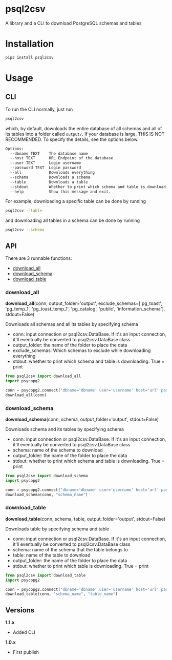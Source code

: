 # psql2csv
A library and a CLI to download PostgreSQL schemas and tables

# Installation
```bash
pip3 install psql2csv
```

# Usage

## CLI
To run the CLI normally, just run

```bash
psql2csv
```

which, by default, downloads the entire database of all schemas and all of its tables into a folder called `output/`. If your database is large, THIS IS NOT RECOMMENDED. To specify the details, see the options below.

```bash
Options:
  --dbname TEXT    The database name
  --host TEXT      URL Endpoint of the database
  --user TEXT      Login username
  --password TEXT  Login password
  --all            Downloads everything
  --schema         Downloads a schema
  --table          Downloads a table
  --stdout         Whether to print which schema and table is downloading
  --help           Show this message and exit.
```

For example, downloading a specific table can be done by running

```bash
psql2csv --table
```

and downloading all tables in a schema can be done by running

```bash
psql2csv --schema
```

## API

There are 3 runnable functions:
* [download_all](#download_all)
* [download_schema](#download_schema)
* [download_table](#download_table)


### download_all
**download_all**(conn, output_folder='output', exclude_schemas=['pg_toast', 'pg_temp_1', 'pg_toast_temp_1', 'pg_catalog', 'public', 'information_schema'], stdout=False)

Downloads all schemas and all its tables by specifying schema
    
* conn: input connection or psql2csv.DataBase. If it's an input connection, it'll eventually be converted to psql2csv.DataBase class
* output_folder: the name of the folder to place the data
* exclude_schemas: Which schemas to exclude while downloading everything
* stdout: whether to print which schema and table is downloading. True = print

```python
from psql2csv import download_all
import psycopg2

conn = psycopg2.connect("dbname='dbname' user='username' host='url' password='password'")
download_all(conn)
```

### download_schema
**download_schema**(conn, schema, output_folder='output', stdout=False)

Downloads schema and its tables by specifying schema

* conn: input connection or psql2csv.DataBase. If it's an input connection, it'll eventually be converted to psql2csv.DataBase class
* schema: name of the schema to download
* output_folder: the name of the folder to place the data
* stdout: whether to print which schema and table is downloading. True = print

```python
from psql2csv import download_schema
import psycopg2

conn = psycopg2.connect("dbname='dbname' user='username' host='url' password='password'")
download_schema(conn, "schema_name")
```

### download_table
**download_table**(conn, schema, table, output_folder='output', stdout=False)

Downloads table by specifying schema and table

* conn: input connection or psql2csv.DataBase. If it's an input connection, it'll eventually be converted to psql2csv.DataBase class
* schema: name of the schema that the table belongs to
* table: name of the table to download
* output_folder: the name of the folder to place the data
* stdout: whether to print which table is downloading. True = print

```python
from psql2csv import download_table
import psycopg2

conn = psycopg2.connect("dbname='dbname' user='username' host='url' password='password'")
download_table(conn, "schema_name", "table_name")
```

## Versions

**1.1.x**

* Added CLI

**1.0.x**

* First publish
